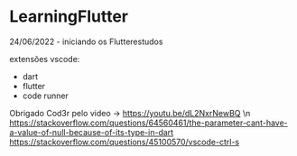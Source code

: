 # LearningFlutter
24/06/2022 - iniciando os Flutterestudos

extensões vscode:
- dart
- flutter
- code runner

Obrigado Cod3r pelo video -> https://youtu.be/dL2NxrNewBQ \n
https://stackoverflow.com/questions/64560461/the-parameter-cant-have-a-value-of-null-because-of-its-type-in-dart
https://stackoverflow.com/questions/45100570/vscode-ctrl-s
